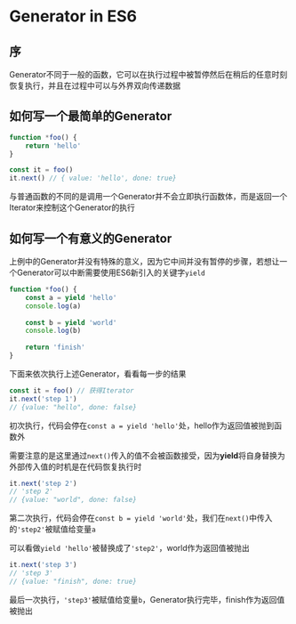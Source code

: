 # Generator in ES6
## 序
Generator不同于一般的函数，它可以在执行过程中被暂停然后在稍后的任意时刻恢复执行，并且在过程中可以与外界双向传递数据

## 如何写一个最简单的Generator
```js
function *foo() {
	return 'hello'
}

const it = foo()
it.next() // { value: 'hello', done: true}
```
与普通函数的不同的是调用一个Generator并不会立即执行函数体，而是返回一个Iterator来控制这个Generator的执行

## 如何写一个有意义的Generator
上例中的Generator并没有特殊的意义，因为它中间并没有暂停的步骤，若想让一个Generator可以中断需要使用ES6新引入的关键字`yield`
```js
function *foo() {
	const a = yield 'hello'
	console.log(a)
	
	const b = yield 'world'
	console.log(b)
	
	return 'finish'
}
```
下面来依次执行上述Generator，看看每一步的结果
```js
const it = foo() // 获得Iterator
it.next('step 1')
// {value: "hello", done: false}
```
初次执行，代码会停在`const a = yield 'hello'`处，hello作为返回值被抛到函数外

需要注意的是这里通过`next()`传入的值不会被函数接受，因为**yield**将自身替换为外部传入值的时机是在代码恢复执行时
```js
it.next('step 2')
// 'step 2'
// {value: "world", done: false}
```
第二次执行，代码会停在`const b = yield 'world'`处，我们在`next()`中传入的`'step2'`被赋值给变量`a`

可以看做`yield 'hello'`被替换成了`'step2'`，world作为返回值被抛出
```js
it.next('step 3')
// 'step 3'
// {value: "finish", done: true}
```
最后一次执行，`'step3'`被赋值给变量`b`，Generator执行完毕，finish作为返回值被抛出
